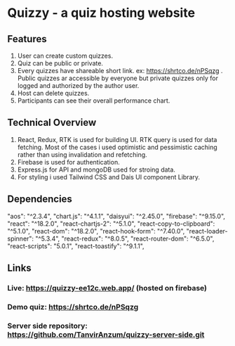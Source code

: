 # Quizzy - a quiz hosting website

## Features

1. User can create custom quizzes.
2. Quiz can be public or private.
3. Every quizzes have shareable short link. ex: https://shrtco.de/nPSqzg . Public quizzes ar accessible by everyone but private quizzes only for logged and authorized by the author user.
4. Host can delete quizzes.
5. Participants can see their overall performance chart.

## Technical Overview

1. React, Redux, RTK is used for building UI. RTK query is used for data fetching. Most of the cases i used optimistic and pessimistic caching rather than using invalidation and refetching.
2. Firebase is used for authentication.
3. Express.js for API and mongoDB used for stroing data.
4. For styling i used Tailwind CSS and Dais UI component Library.

## Dependencies

"aos": "^2.3.4",
"chart.js": "^4.1.1",
"daisyui": "^2.45.0",
"firebase": "^9.15.0",
"react": "^18.2.0",
"react-chartjs-2": "^5.1.0",
"react-copy-to-clipboard": "^5.1.0",
"react-dom": "^18.2.0",
"react-hook-form": "^7.40.0",
"react-loader-spinner": "^5.3.4",
"react-redux": "^8.0.5",
"react-router-dom": "^6.5.0",
"react-scripts": "5.0.1",
"react-toastify": "^9.1.1",

## Links

### Live: https://quizzy-ee12c.web.app/ (hosted on firebase)

### Demo quiz: https://shrtco.de/nPSqzg

### Server side repository: https://github.com/TanvirAnzum/quizzy-server-side.git
